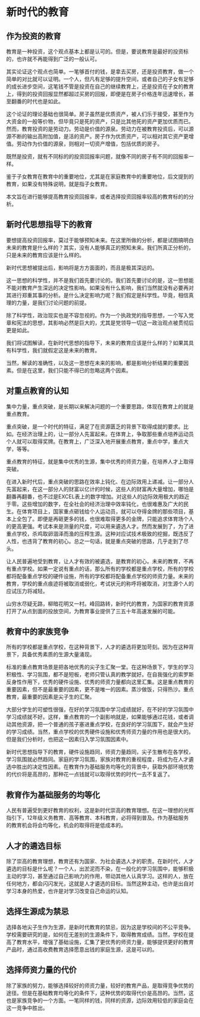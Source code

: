 # 新时代的教育 #

## 作为投资的教育 ##

教育是一种投资，这个观点基本上都是认可的。但是，要说教育是最好的投资标的，也许就不再能得到广泛的一般认可。

其实论证这个观点也简单。一笔够首付的钱，是拿去买房，还是投资教育，做一个简单的对比就可以证明。一个人，但凡有足够的提升空间，或者自己的子女有足够的成长进步空间，这笔钱不管是投资在自己的继续教育上，还是投资在子女的教育上，得到的投资回报显然都超过买房的回报，即便是在房子价格连年迅速增长，甚至翻番的时代也是如此。

这个论证的理论基础也很简单。房子虽然是优质资产，被人们乐于接受，甚至作为大资金的一般等价物，但毕竟只是死的资产，只是比其他死的资产更加优质而已。然而，教育投资的是劳动力。劳动是价值的源泉。劳动力在被教育投资后，可以源源不断的输出高附加值，是活的资产。房子作为优质资产，可以相对其它资产更增值。劳动作为价值的源泉，则相对一切资产增值，包括优质的房子。

既然是投资，就有不同标的的投资回报率问题，就像不同的房子有不同的回报率一样。

鉴于子女教育在教育中的重要地位，尤其是在家庭教育中的重要地位，后文提到的教育，如果没有特殊说明，就是指子女教育。

本文旨在进行能够提高教育投资回报率，或者选择投资回报率较高的教育标的的分析。

## 新时代思想指导下的教育 ##

要想提高投资回报率，莫过于能够预知未来。在这里所做的分析，都是试图搞明白未来的教育是什么样的？其实，没有人能够真正的预知未来。我们所真正分析的，只是未来的教育应该是什么样的。

新时代思想被提出后，影响将是方方面面的，而且是极其深远的。

这一思想的科学性，并不是我们首先要讨论的。我们首先要讨论的是，这一思想能不能对教育产生深远的决定性影响。如果没有什么影响，我们当然就没有必要再对其进行郑重其事的分析。是什么决定影响力呢？我们假定是科学性。毕竟，相信真理的力量，是我们讨论问题的前提。

除了科学性，政治现实也是不容忽视的。作为一个执政党的指导思想，一个写入党章和宪法的思想，其影响必然是巨大的，尤其是党领导一切这一政治观点被贯彻后更是如此。

我们将试图解读，在新时代思想的指导下，未来的教育应该是什么样的？如果其具有科学性，我们就假定这是未来的教育。

当然，解读的准确性，以及这一思想在未来的影响，都是影响分析结果的重要因素。但是在这里，我们只能不得已的忽略这两个因素。

## 对重点教育的认知 ##

集中力量，重点突破，是长期以来解决问题的一个重要思路，体现在教育上的就是重点教育。

重点突破，是一个时代的特征，满足了在资源匮乏的背景下取得成就的要求。比如。在经济治理上的，让一部分人先富起来。在体育上，争取那些重点培养运动员个人就可以取得奖牌。在教育上，广泛深入地开展重点教育，重点中学，重点大学，等等。

重点教育的特征，就是集中优秀的生源，集中优秀的师资力量，在培养人才上取得突破。

在进入新时代后，重点突破的思路在效率上钝化、在边际效用上递减。让一部分人先富起来，在这一部分人的财富以亿计的时候，这些人的财富再大量增加，哪怕是翻番再翻番，也不过是EXCEL表上的数字增加。对这些人的边际效用极大的趋近于零。这些增加的数字，在全社会的经济治理中效率钝化，也很难惠及广大的民生。在体育项目上，国家重点砸钱给个人运动员，就可以夺得金牌的那些项目，基本上全包了。即便是再砸更多的钱，也很难取得更多的金牌，只能追求体育场个人的更高更强。考试本来是测量的尺度，可以用来遴选人才。然而发展到了，为了进重点学校，杀鸡取卵涸泽而渔的压榨生源。这种对应试技术极致的挖掘，既违反了人性，也违背了教育的初心。总之一句话，就是重点突破的思路，几乎走到了尽头。

让人民普遍地受到教育，让人才有效的被遴选，是教育的初心。未来的教育，不再有重点学校。如果一定说有重点的话，那么所有的学校都是重点学校，所有的学校都将配备重点学校的硬件设施，所有的学校都将配备重点学校的师资力量。未来的教育，学校的重点痕迹将被取消或弱化，考试状元的称呼将被取消，对生源个人的应试压力将减轻。

山穷水尽疑无路，柳暗花明又一村。峰回路转，新时代的教育，为国家的教育资源打开了从点到面的投放空间，为教育事业提供了三五十年高速发展的可能。

## 教育中的家族竞争 ##

所有的学校都是重点学校，在这种背景下，人才的遴选将更加苛刻。因为在这种背景下，具备优秀素质的生源大量涌现。

标准的重点教育场景是把各地优秀的尖子生汇聚一堂。在这种场景下，学生的学习积极性、学习氛围，都不是短板，老师只管认真的教学就好。在自我强化的索罗斯反身性作用下，优秀的硬件设施、优秀的师资力量都向这里汇集。这是重点教育的重要因素，但不是最重要的因素，更不是唯一的因素。蒸沙做饭，只得热沙。重点教育，最重要的因素是尖子生的汇聚。

大部分学生的可塑性很强，在好的学习氛围中学习成绩就好，在不好的学习氛围中学习成绩就不好。这样，重点教育的一个副影响就是，如果能够通过花钱，或者调动其他资源，把一个普通的孩子塞进重点学校，在良好的学习氛围下，就会产生好的学习成绩。当然，重点学校的优秀硬件设施和优秀师资力量的作用也是很大的。但是我们分析时，也把这一因素归入学习氛围因素中。

新时代思想指导下的教育，硬件设施趋同，师资力量趋同，尖子生散布在各学校，学习氛围就必然趋同。家庭的学习氛围，家族对教育的重视程度，将成为在人才遴选中胜出的决定性因素。在教育作为基础服务均等化的背景中，获取外部环境优势的代价将是高昂的，那种花一点钱就可以取得优势的时代一去不复返了。

## 教育作为基础服务的均等化 ##

人民有普遍受到更好教育的权利，这是新时代崇高的教育理想。在这一理想的光辉指引下，12年级义务教育、高等教育、本科教育，必将得到普及。作为基础服务的教育机会将会均等化，机会的取得将是低成本的。

## 人才的遴选目标 ##

除了崇高的教育理想，教育还有为国家、为社会遴选人才的职责。在新时代，人才遴选的目标是什么呢？一个人，出淤泥而不染，在一般化的学习氛围中，能够积极主动的学习，甚至通过自己影响力的作用，带动其他人认真学习。这样的人，放在任何地方，都会闪闪发光，这就是人才遴选的目标。当然这种主动，也许是出自对学习本身的热爱，也许是对学习改变自己命运的认知。

## 选择生源成为禁忌 ##

选择各地尖子生作为生源，是新时代教育的禁忌，因为这是学校间的不公平竞争。学校需要研究的是，如何在无差别的生源条件下，取得教育成绩。当然，学校在提高了教育水平，增强了基础设施，汇集了更优秀的师资力量，能够提供更好的教育产品时，通过高收费教育选择愿意出钱的家庭生源，这是可以的。

## 选择师资力量的代价 ##

除了家族的努力，能够选择较好的师资力量，较好的教育产品，是取得竞争优势的途径。但是在基础教育均等化的条件下，这种优势的取得代价是高昂的。当然，这也是家族竞争的一个方面。一笔同样的钱，同样的资源，边际效用较低的家庭会在这一竞争中胜出。

